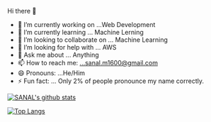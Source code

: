 Hi there 👋



- 🔭 I’m currently working on ...Web Development
- 🌱 I’m currently learning ... Machine Lerning
- 👯 I’m looking to collaborate on ... Machine Learning
- 🤔 I’m looking for help with ... AWS
- 💬 Ask me about ... Anything
- 📫 How to reach me: ...sanal.m1600@gmail.com
- 😄 Pronouns: ...He/Him
- ⚡ Fun fact: ... Only 2% of people pronounce my name correctly. 

[![SANAL's github stats](https://github-readme-stats.vercel.app/api?username=16-sanalmishra)](https://github.com/anuraghazra/github-readme-stats)

[![Top Langs](https://github-readme-stats.vercel.app/api/top-langs/?username=16-sanalmishra)](https://github.com/anuraghazra/github-readme-stats)


